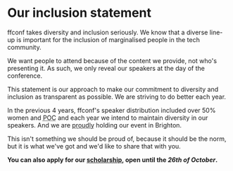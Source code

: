 # Our inclusion statement

ffconf takes diversity and inclusion seriously. We know that a diverse line-up is important for the inclusion of marginalised people in the tech community.

We want people to attend because of the content we provide, not who's presenting it. As such, we only reveal our speakers at the day of the conference.

This statement is our approach to make our commitment to diversity and inclusion as transparent as possible. We are striving to do better each year.

In the previous 4 years, ffconf's speaker distribution included over 50% women and <abbr title="people of colour">POC</abbr> and each year we intend to maintain diversity in our speakers. And we are <abbr title="proudly"><span>p</span><span>r</span><span>o</span><span>u</span><span>d</span><span>l</span><span>y</span></abbr> holding our event in Brighton.

This isn't something we should be proud of, because it should be the norm, but it is what we've got and we'd like to share that with you.

**You can also apply for our [scholarship](/scholarship), open until the _26th of October_.**
